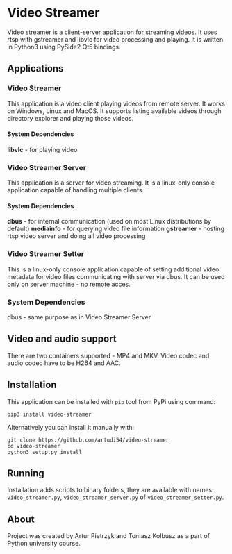 # Video Streamer
Video streamer is a client-server application for streaming videos. It uses rtsp with gstreamer and libvlc for video processing and playing. It is written in Python3 using PySide2 Qt5 bindings.

## Applications
### Video Streamer
This application is a video client playing videos from remote server. It works on Windows, Linux and MacOS. It supports listing available videos through directory explorer and playing those videos.
#### System Dependencies
**libvlc** - for playing video
### Video Streamer Server
This application is a server for video streaming. It is a linux-only console application capable of handling multiple clients.
#### System Dependencies
**dbus** - for internal communication (used on most Linux distributions by default)
**mediainfo** - for querying video file information
**gstreamer** - hosting rtsp video server and doing all video processing
### Video Streamer Setter
This is a linux-only console application capable of setting additional video metadata for video files communicating with server via dbus. It can be used only on server machine - no remote acces.
### System Dependencies
dbus - same purpose as in Video Streamer Server
## Video and audio support
There are two containers supported - MP4 and MKV. Video codec and audio codec have to be H264 and AAC.
## Installation
This application can be installed with `pip` tool from PyPi using command:
```
pip3 install video-streamer
```
Alternatively you can install it manually with:
```
git clone https://github.com/artudi54/video-streamer
cd video-streamer
python3 setup.py install
```
## Running
Installation adds scripts to binary folders, they are available with names: `video_streamer.py`, `video_streamer_server.py` of `video_streamer_setter.py`.
## About
Project was created by Artur Pietrzyk and Tomasz Kolbusz as a part of Python university course.